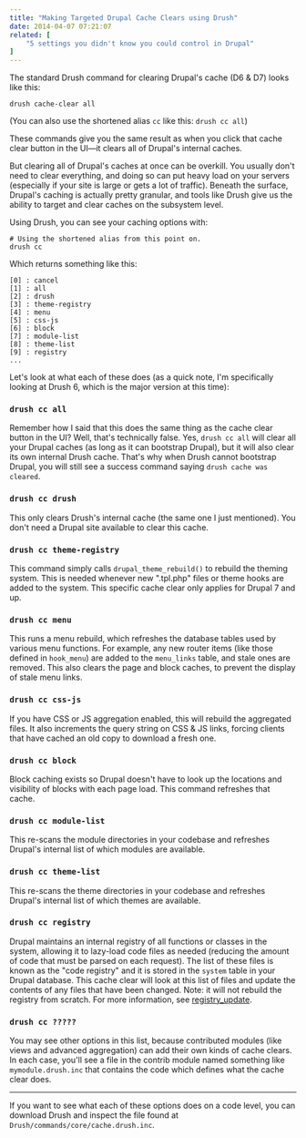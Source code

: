 ```yaml
---
title: "Making Targeted Drupal Cache Clears using Drush"
date: 2014-04-07 07:21:07
related: [
	"5 settings you didn't know you could control in Drupal"
]
---
```


The standard Drush command for clearing Drupal's cache (D6 & D7) looks like this:

```
drush cache-clear all
```

(You can also use the shortened alias `cc` like this: `drush cc all`)

These commands give you the same result as when you click that cache clear button in the UI—it clears all of Drupal's internal caches.

But clearing all of Drupal's caches at once can be overkill. You usually don't need to clear everything, and doing so can put heavy load on your servers (especially if your site is large or gets a lot of traffic). Beneath the surface, Drupal's caching is actually pretty granular, and tools like Drush give us the ability to target and clear caches on the subsystem level.

Using Drush, you can see your caching options with:

```
# Using the shortened alias from this point on.
drush cc
```

Which returns something like this:

```
[0] : cancel
[1] : all
[2] : drush
[3] : theme-registry
[4] : menu
[5] : css-js
[6] : block
[7] : module-list
[8] : theme-list
[9] : registry
...
```

Let's look at what each of these does (as a quick note, I'm specifically looking at Drush 6, which is the major version at this time):

### `drush cc all`

Remember how I said that this does the same thing as the cache clear button in the UI? Well, that's technically false. Yes, `drush cc all` will clear all your Drupal caches (as long as it can bootstrap Drupal), but it will also clear its own internal Drush cache. That's why when Drush cannot bootstrap Drupal, you will still see a success command saying `drush cache was cleared`.

### `drush cc drush`

This only clears Drush's internal cache (the same one I just mentioned). You don't need a Drupal site available to clear this cache.

### `drush cc theme-registry`

This command simply calls `drupal_theme_rebuild()` to rebuild the theming system. This is needed whenever new ".tpl.php" files or theme hooks are added to the system. This specific cache clear only applies for Drupal 7 and up.

### `drush cc menu`

This runs a menu rebuild, which refreshes the database tables used by various menu functions. For example, any new router items (like those defined in `hook_menu`) are added to the `menu_links` table, and stale ones are removed. This also clears the page and block caches, to prevent the display of stale menu links.

### `drush cc css-js`

If you have CSS or JS aggregation enabled, this will rebuild the aggregated files. It also increments the query string on CSS & JS links, forcing clients that have cached an old copy to download a fresh one.

### `drush cc block`

Block caching exists so Drupal doesn't have to look up the locations and visibility of blocks with each page load. This command refreshes that cache.

### `drush cc module-list`

This re-scans the module directories in your codebase and refreshes Drupal's internal list of which modules are available.

### `drush cc theme-list`

This re-scans the theme directories in your codebase and refreshes Drupal's internal list of which themes are available.

### `drush cc registry`

Drupal maintains an internal registry of all functions or classes in the system, allowing it to lazy-load code files as needed (reducing the amount of code that must be parsed on each request). The list of these files is known as the "code registry" and it is stored in the `system` table in your Drupal database. This cache clear will look at this list of files and update the contents of any files that have been changed. Note: it will not rebuild the registry from scratch. For more information, see [registry_update](https://api.drupal.org/api/drupal/includes%21bootstrap.inc/function/registry_update/7).

### `drush cc ?????`

You may see other options in this list, because contributed modules (like views and advanced aggregation) can add their own kinds of cache clears. In each case, you'll see a file in the contrib module named something like `mymodule.drush.inc` that contains the code which defines what the cache clear does.

<hr class="section-divider" />

If you want to see what each of these options does on a code level, you can download Drush and inspect the file found at `Drush/commands/core/cache.drush.inc`.
